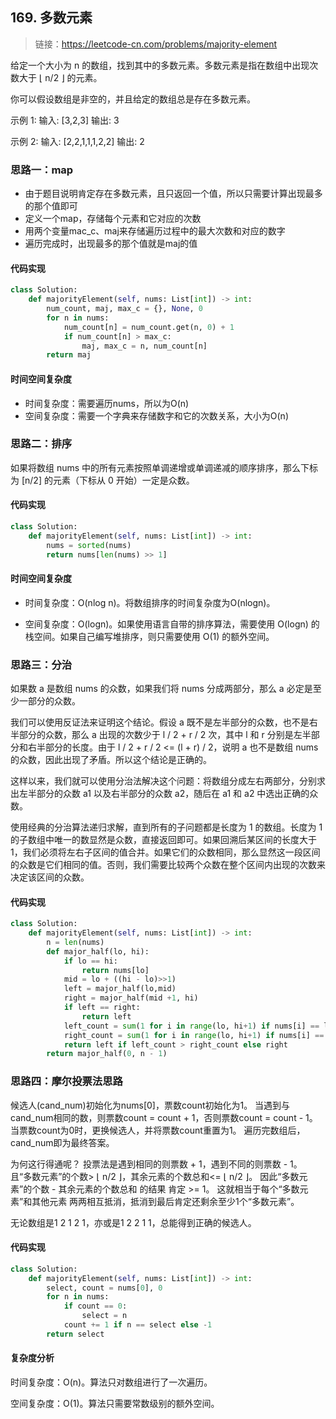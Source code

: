 ## 169. 多数元素
>链接：https://leetcode-cn.com/problems/majority-element


给定一个大小为 n 的数组，找到其中的多数元素。多数元素是指在数组中出现次数大于 ⌊ n/2 ⌋ 的元素。

你可以假设数组是非空的，并且给定的数组总是存在多数元素。


示例 1:
输入: [3,2,3]
输出: 3

示例 2:
输入: [2,2,1,1,1,2,2]
输出: 2

### 思路一：map
- 由于题目说明肯定存在多数元素，且只返回一个值，所以只需要计算出现最多的那个值即可
- 定义一个map，存储每个元素和它对应的次数
- 用两个变量mac_c、maj来存储遍历过程中的最大次数和对应的数字
- 遍历完成时，出现最多的那个值就是maj的值


#### 代码实现
```python
class Solution:
    def majorityElement(self, nums: List[int]) -> int:
        num_count, maj, max_c = {}, None, 0
        for n in nums:
            num_count[n] = num_count.get(n, 0) + 1
            if num_count[n] > max_c:
                maj, max_c = n, num_count[n]
        return maj
```

#### 时间空间复杂度
- 时间复杂度：需要遍历nums，所以为O(n)
- 空间复杂度：需要一个字典来存储数字和它的次数关系，大小为O(n)

### 思路二：排序
如果将数组 nums 中的所有元素按照单调递增或单调递减的顺序排序，那么下标为 [n/2] 的元素（下标从 0 开始）一定是众数。

#### 代码实现
```python
class Solution:
    def majorityElement(self, nums: List[int]) -> int:
        nums = sorted(nums)
        return nums[len(nums) >> 1]
```
#### 时间空间复杂度
- 时间复杂度：O(nlog n)。将数组排序的时间复杂度为O(nlogn)。

- 空间复杂度：O(logn)。如果使用语言自带的排序算法，需要使用 O(logn) 的栈空间。如果自己编写堆排序，则只需要使用 O(1) 的额外空间。


### 思路三：分治
如果数 a 是数组 nums 的众数，如果我们将 nums 分成两部分，那么 a 必定是至少一部分的众数。

我们可以使用反证法来证明这个结论。假设 a 既不是左半部分的众数，也不是右半部分的众数，那么 a 出现的次数少于 l / 2 + r / 2 次，其中 l 和 r 分别是左半部分和右半部分的长度。由于 l / 2 + r / 2 <= (l + r) / 2，说明 a 也不是数组 nums 的众数，因此出现了矛盾。所以这个结论是正确的。

这样以来，我们就可以使用分治法解决这个问题：将数组分成左右两部分，分别求出左半部分的众数 a1 以及右半部分的众数 a2，随后在 a1 和 a2 中选出正确的众数。

使用经典的分治算法递归求解，直到所有的子问题都是长度为 1 的数组。长度为 1 的子数组中唯一的数显然是众数，直接返回即可。如果回溯后某区间的长度大于 1，我们必须将左右子区间的值合并。如果它们的众数相同，那么显然这一段区间的众数是它们相同的值。否则，我们需要比较两个众数在整个区间内出现的次数来决定该区间的众数。

#### 代码实现
```python
class Solution:
    def majorityElement(self, nums: List[int]) -> int:
        n = len(nums)
        def major_half(lo, hi):
            if lo == hi:
                return nums[lo]
            mid = lo + ((hi - lo)>>1)
            left = major_half(lo,mid)
            right = major_half(mid +1, hi)
            if left == right:
                return left
            left_count = sum(1 for i in range(lo, hi+1) if nums[i] == left)
            right_count = sum(1 for i in range(lo, hi+1) if nums[i] == right)
            return left if left_count > right_count else right
        return major_half(0, n - 1)
```

### 思路四：摩尔投票法思路
候选人(cand_num)初始化为nums[0]，票数count初始化为1。
当遇到与cand_num相同的数，则票数count = count + 1，否则票数count = count - 1。
当票数count为0时，更换候选人，并将票数count重置为1。
遍历完数组后，cand_num即为最终答案。

为何这行得通呢？
投票法是遇到相同的则票数 + 1，遇到不同的则票数 - 1。
且“多数元素”的个数> ⌊ n/2 ⌋，其余元素的个数总和<= ⌊ n/2 ⌋。
因此“多数元素”的个数 - 其余元素的个数总和 的结果 肯定 >= 1。
这就相当于每个“多数元素”和其他元素 两两相互抵消，抵消到最后肯定还剩余至少1个“多数元素”。

无论数组是1 2 1 2 1，亦或是1 2 2 1 1，总能得到正确的候选人。

#### 代码实现
```python
class Solution:
    def majorityElement(self, nums: List[int]) -> int:
        select, count = nums[0], 0
        for n in nums:
            if count == 0:
                select = n
            count += 1 if n == select else -1
        return select
```
#### 复杂度分析
时间复杂度：O(n)。算法只对数组进行了一次遍历。

空间复杂度：O(1)。算法只需要常数级别的额外空间。






